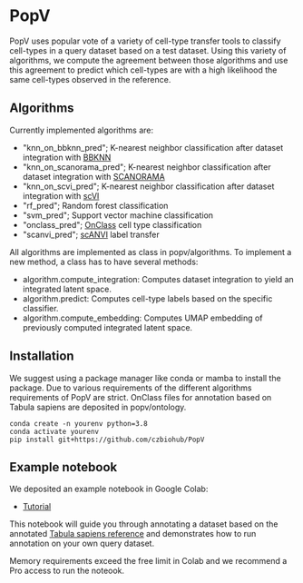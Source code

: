 # PopV

PopV uses popular vote of a variety of cell-type transfer tools to classify cell-types in a query dataset based on a test dataset.
Using this variety of algorithms, we compute the agreement between those algorithms and use this agreement to predict which cell-types are with a high likelihood the same cell-types observed in the reference.

## Algorithms

Currently implemented algorithms are:

-   "knn_on_bbknn_pred"; K-nearest neighbor classification after dataset integration with [BBKNN](https://github.com/Teichlab/bbknn)
-   "knn_on_scanorama_pred"; K-nearest neighbor classification after dataset integration with [SCANORAMA](https://github.com/brianhie/scanorama)
-   "knn_on_scvi_pred"; K-nearest neighbor classification after dataset integration with [scVI](https://github.com/scverse/scvi-tools)
-   "rf_pred"; Random forest classification
-   "svm_pred"; Support vector machine classification
-   "onclass_pred"; [OnClass](https://github.com/wangshenguiuc/OnClass) cell type classification
-   "scanvi_pred"; [scANVI](https://github.com/scverse/scvi-tools) label transfer

All algorithms are implemented as class in popv/algorithms.
To implement a new method, a class has to have several methods:

-   algorithm.compute_integration: Computes dataset integration to yield an integrated latent space.
-   algorithm.predict: Computes cell-type labels based on the specific classifier.
-   algorithm.compute_embedding: Computes UMAP embedding of previously computed integrated latent space.

## Installation

We suggest using a package manager like conda or mamba to install the package. Due to various requirements of the different algorithms requirements of PopV are strict. OnClass files for annotation based on Tabula sapiens are deposited in popv/ontology.

    conda create -n yourenv python=3.8
    conda activate yourenv
    pip install git+https://github.com/czbiohub/PopV

## Example notebook

We deposited an example notebook in Google Colab:

-   [Tutorial](https://colab.research.google.com/drive/1mVf4Ksb9WQJ77wEFFduNTHLjON4FlsGc#scrollTo=ZnoRUg58Aq4-)

This notebook will guide you through annotating a dataset based on the annotated [Tabula sapiens reference](https://tabula-sapiens-portal.ds.czbiohub.org) and demonstrates how to run annotation on your own query dataset.

Memory requirements exceed the free limit in Colab and we recommend a Pro access to run the noteook.
